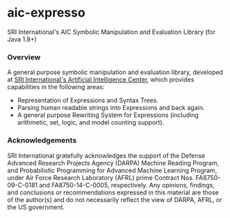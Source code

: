 # aic-expresso
SRI International's AIC Symbolic Manipulation and Evaluation Library (for Java 1.8+)
### Overview
A general purpose symbolic manipulation and evaluation library, developed at 
[SRI International's Artificial Intelligence Center](http://www.ai.sri.com/), which provides 
capabilities in the following areas:

* Representation of Expressions and Syntax Trees.
* Parsing human readable strings into Expressions and back again.
* A general purpose Rewriting System for Expressions (including arithmetic, set, logic, and model counting support).

### Acknowledgements
SRI International gratefully acknowledges the support of the Defense Advanced Research Projects Agency (DARPA) 
Machine Reading Program, and Probabilistic Programming for Advanced Machine Learning Program, under Air Force 
Research Laboratory (AFRL) prime Contract Nos. FA8750-09-C-0181 and FA8750-14-C-0005, respectively. Any opinions, 
findings, and conclusions or recommendations expressed in this material are those of the author(s) and do not 
necessarily reflect the view of DARPA, AFRL, or the US government.
